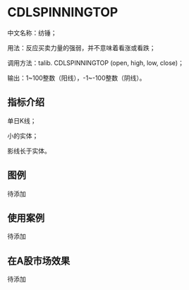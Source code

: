 # CDLSPINNINGTOP
中文名称：纺锤；

用法：反应买卖力量的强弱，并不意味着看涨或看跌；

调用方法：talib. CDLSPINNINGTOP (open, high, low, close)；

输出：1~100整数（阳线），-1~-100整数（阴线）。

## 指标介绍
单日K线；

小的实体；

影线长于实体。

## 图例
待添加

## 使用案例
待添加

## 在A股市场效果
待添加
